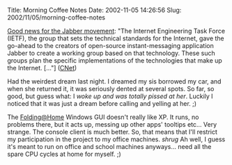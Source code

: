 Title: Morning Coffee Notes
Date: 2002-11-05 14:26:56
Slug: 2002/11/05/morning-coffee-notes


[Good news for the Jabber movement][1]: "The Internet Engineering Task Force
(IETF), the group that sets the technical standards for the Internet, gave the
go-ahead to the creators of open-source instant-messaging application Jabber
to create a working group based on that technology. These such groups plan the
specific implementations of the technologies that make up the Internet. […"]
([CNet][1])

Had the weirdest dream last night. I dreamed my sis borrowed my car, and when
she returned it, it was seriously dented at several spots. So far, so good,
but guess what: I _woke up and was totally pissed at her_. Luckily I noticed
that it was just a dream before calling and yelling at her. ;)

The [Folding@Home][2] Windows GUI doesn't really like XP. It runs, no problems
there, but it acts up, messing up other apps' tooltips etc… Very strange. The
console client is much better. So, that means that I'll restrict my
participation in the project to my office machines. _shrug_ Ah well, I guess
it's meant to run on office and school machines anyways… need all the spare
CPU cycles at home for myself. ;)

   [1]: http://news.com.com/2100-1023-964317.html
   [2]: http://folding.stanford.edu/
